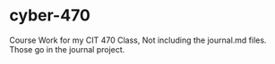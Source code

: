 # cyber-470
Course Work for my CIT 470 Class, Not including the journal.md files. Those go in the journal project.
